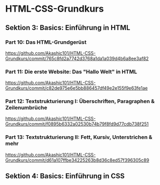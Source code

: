 # HTML-CSS-Grundkurs

## Sektion 3: Basics: Einführung in HTML
### Part 10: Das HTML-Grundgerüst
https://github.com/Akashic101/HTML-CSS-Grundkurs/commit/765c8fd2a7742d3768a1da1a039d4b6a8ee3af82

### Part 11: Die erste Website: Das "Hallo Welt" in HTML
https://github.com/Akashic101/HTML-CSS-Grundkurs/commit/c82de975e6e5bb886457df49e2e155f9e63fe1ae

### Part 12: Textstrukturierung I: Überschriften, Paragraphen & Zeilenumbrüche
https://github.com/Akashic101/HTML-CSS-Grundkurs/commit/f0895b6332a02530b74b79f8fd9d77cdb738f251

### Part 13: Textstrukturierung II: Fett, Kursiv, Unterstrichen & mehr
https://github.com/Akashic101/HTML-CSS-Grundkurs/commit/d61a107ffbe34225263b8d36c8ed57f396305c89

## Sektion 4: Basics: Einführung in CSS